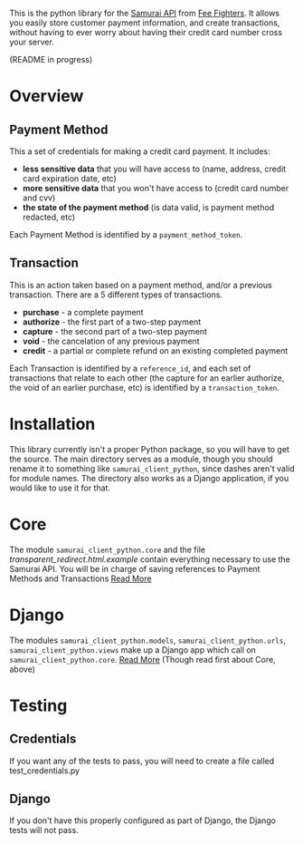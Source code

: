 This is the python library for the [Samurai API](http://feefighters.com/samurai) from [Fee Fighters](http://feefighters.com). It allows you easily store customer payment information, and create transactions, without having to ever worry about having their credit card number cross your server.

(README in progress)

# Overview

## Payment Method

This a set of credentials for making a credit card payment. It includes:

* __less sensitive data__ that you will have access to (name, address, credit card expiration date, etc)
* __more sensitive data__ that you won't have access to (credit card number and cvv)
* __the state of the payment method__ (is data valid, is payment method redacted, etc)

Each Payment Method is identified by a `payment_method_token`.

## Transaction

This is an action taken based on a payment method, and/or a previous transaction. There are a 5 different types of transactions.

* __purchase__ - a complete payment
* __authorize__ - the first part of a two-step payment
* __capture__ - the second part of a two-step payment
* __void__ - the cancelation of any previous payment
* __credit__ - a partial or complete refund on an existing completed payment

Each Transaction is identified by a `reference_id`, and each set of transactions that relate to each other (the capture for an earlier authorize, the void of an earlier purchase, etc) is identified by a `transaction_token`.

# Installation

This library currently isn't a proper Python package, so you will have to get the source. The main directory serves as a module, though you should rename it to something like `samurai_client_python`, since dashes aren't valid for module names. The directory also works as a Django application, if you would like to use it for that.

# Core 

The module `samurai_client_python.core` and the file _transparent_redirect.html.example_ contain everything necessary to use the Samurai API. You will be in charge of saving references to Payment Methods and Transactions [Read More](/FeeFighters/samurai-client-python/blob/master/docs/core.md)

# Django

The modules `samurai_client_python.models`, `samurai_client_python.urls`, `samurai_client_python.views` make up a Django app which call on `samurai_client_python.core`. [Read More](/FeeFighters/samurai-client-python/blob/master/docs/core.md) (Though read first about Core, above)

# Testing

## Credentials

If you want any of the tests to pass, you will need to create a file called test_credentials.py

## Django

If you don't have this properly configured as part of Django, the Django tests will not pass.
